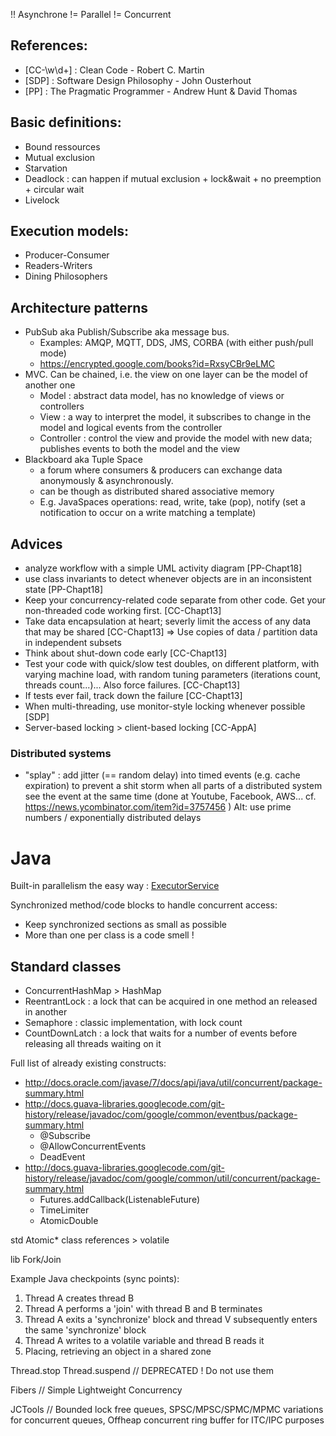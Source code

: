 !! Asynchrone != Parallel != Concurrent

## References:
- [CC-\w\d+] : Clean Code - Robert C. Martin
- [SDP] : Software Design Philosophy - John Ousterhout
- [PP] : The Pragmatic Programmer - Andrew Hunt & David Thomas

## Basic definitions:
- Bound ressources
- Mutual exclusion
- Starvation
- Deadlock : can happen if mutual exclusion + lock&wait + no preemption + circular wait
- Livelock

## Execution models:
- Producer-Consumer
- Readers-Writers
- Dining Philosophers

## Architecture patterns
- PubSub aka Publish/Subscribe aka message bus.
    * Examples: AMQP, MQTT, DDS, JMS, CORBA (with either push/pull mode)
    * https://encrypted.google.com/books?id=RxsyCBr9eLMC
- MVC. Can be chained, i.e. the view on one layer can be the model of another one
    * Model : abstract data model, has no knowledge of views or controllers
    * View : a way to interpret the model, it subscribes to change in the model and logical events from the controller
    * Controller : control the view and provide the model with new data; publishes events to both the model and the view
- Blackboard aka Tuple Space
    * a forum where consumers & producers can exchange data anonymously & asynchronously.
    * can be though as distributed shared associative memory
    * E.g. JavaSpaces operations: read, write, take (pop), notify (set a notification to occur on a write matching a template)

## Advices
- analyze workflow with a simple UML activity diagram [PP-Chapt18]
- use class invariants to detect whenever objects are in an inconsistent state [PP-Chapt18]
- Keep your concurrency-related code separate from other code. Get your non-threaded code working first. [CC-Chapt13]
- Take data encapsulation at heart; severly limit the access of any data that may be shared [CC-Chapt13]
    => Use copies of data / partition data in independent subsets
- Think about shut-down code early [CC-Chapt13]
- Test your code with quick/slow test doubles, on different platform, with varying machine load, with random tuning parameters (iterations count, threads count...)... Also force failures. [CC-Chapt13]
- If tests ever fail, track down the failure [CC-Chapt13]
- When multi-threading, use monitor-style locking whenever possible [SDP]
- Server-based locking > client-based locking [CC-AppA]

### Distributed systems
- "splay" : add jitter (== random delay) into timed events (e.g. cache expiration) to prevent a shit storm when all parts of a distributed system see the event at the same time (done at Youtube, Facebook, AWS... cf. https://news.ycombinator.com/item?id=3757456 ) Alt: use prime numbers / exponentially distributed delays


# Java
Built-in parallelism the easy way : [ExecutorService](http://www.nurkiewicz.com/2014/11/executorservice-10-tips-and-tricks.html)

Synchronized method/code blocks to handle concurrent access:
- Keep synchronized sections as small as possible
- More than one per class is a code smell !

## Standard classes
- ConcurrentHashMap > HashMap
- ReentrantLock : a lock that can be acquired in one method an released in another
- Semaphore : classic implementation, with lock count
- CountDownLatch : a lock that waits for a number of events before releasing all threads waiting on it

Full list of already existing constructs:

- http://docs.oracle.com/javase/7/docs/api/java/util/concurrent/package-summary.html
- http://docs.guava-libraries.googlecode.com/git-history/release/javadoc/com/google/common/eventbus/package-summary.html
    * @Subscribe
    * @AllowConcurrentEvents
    * DeadEvent
- http://docs.guava-libraries.googlecode.com/git-history/release/javadoc/com/google/common/util/concurrent/package-summary.html
    * Futures.addCallback(ListenableFuture)
    * TimeLimiter
    * AtomicDouble

std Atomic* class references > volatile

lib Fork/Join

Example Java checkpoints (sync points):

1. Thread A creates thread B
2. Thread A performs a 'join' with thread B and B terminates
3. Thread A exits a 'synchronize' block and thread V subsequently enters the same 'synchronize' block
4. Thread A writes to a volatile variable and thread B reads it
5. Placing, retrieving an object in a shared zone

Thread.stop Thread.suspend // DEPRECATED ! Do not use them

Fibers // Simple Lightweight Concurrency

JCTools // Bounded lock free queues, SPSC/MPSC/SPMC/MPMC variations for concurrent queues, Offheap concurrent ring buffer for ITC/IPC purposes
